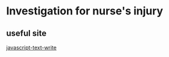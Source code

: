 # Investigation for nurse's injury

## useful site
[javascript-text-write](http://www.gisdeveloper.co.kr/?p=5564)
